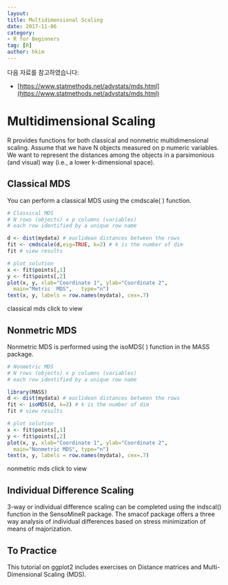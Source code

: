 ```yaml
---
layout:
title: Multidimensional Scaling
date: 2017-11-06  
category:
- R for Beginners
tag: [R]    
author: hkim  
---
```


다음 자료를 참고하였습니다:  
- [https://www.statmethods.net/advstats/mds.html](https://www.statmethods.net/advstats/mds.html)

# Multidimensional Scaling

R provides functions for both classical and nonmetric multidimensional scaling. Assume that we have N objects measured on p numeric variables. We want to represent the distances among the objects in a parsimonious (and visual) way (i.e., a lower k-dimensional space).

## Classical MDS

You can perform a classical MDS using the cmdscale( ) function.

```r
# Classical MDS
# N rows (objects) x p columns (variables)
# each row identified by a unique row name

d <- dist(mydata) # euclidean distances between the rows
fit <- cmdscale(d,eig=TRUE, k=2) # k is the number of dim
fit # view results

# plot solution
x <- fit$points[,1]
y <- fit$points[,2]
plot(x, y, xlab="Coordinate 1", ylab="Coordinate 2",
  main="Metric	MDS",	type="n")
text(x, y, labels = row.names(mydata), cex=.7)
```

classical mds click to view


## Nonmetric MDS

Nonmetric MDS is performed using the isoMDS( ) function in the MASS package.

```r
# Nonmetric MDS
# N rows (objects) x p columns (variables)
# each row identified by a unique row name

library(MASS)
d <- dist(mydata) # euclidean distances between the rows
fit <- isoMDS(d, k=2) # k is the number of dim
fit # view results

# plot solution
x <- fit$points[,1]
y <- fit$points[,2]
plot(x, y, xlab="Coordinate 1", ylab="Coordinate 2",
  main="Nonmetric MDS", type="n")
text(x, y, labels = row.names(mydata), cex=.7)
```

nonmetric mds click to view


## Individual Difference Scaling

3-way or individual difference scaling can be completed using the indscal() function in the SensoMineR package. The smacof package offers a three way analysis of individual differences based on stress minimization of means of majorization.


## To Practice

This tutorial on ggplot2 includes exercises on Distance matrices and Multi-Dimensional Scaling (MDS).

